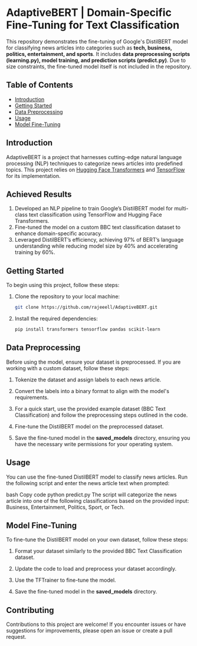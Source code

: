 # AdaptiveBERT |  Domain-Specific Fine-Tuning for Text Classification

This repository demonstrates the fine-tuning of Google's DistilBERT model for classifying news articles into categories such as **tech, business, politics, entertainment, and sports**. It includes **data preprocessing scripts (learning.py), model training, and prediction scripts (predict.py)**. Due to size constraints, the fine-tuned model itself is not included in the repository.


## Table of Contents

- [Introduction](#introduction)
- [Getting Started](#getting-started)
- [Data Preprocessing](#data-preprocessing)
- [Usage](#usage)
- [Model Fine-Tuning](#model-fine-tuning)

## Introduction

AdaptiveBERT is a project that harnesses cutting-edge natural language processing (NLP) techniques to categorize news articles into predefined topics. This project relies on [Hugging Face Transformers](https://huggingface.co/transformers/) and [TensorFlow](https://www.tensorflow.org/) for its implementation.

## Achieved Results

1. Developed an NLP pipeline to train Google’s DistilBERT model for multi-class text classification using TensorFlow and Hugging Face Transformers.  
2. Fine-tuned the model on a custom BBC text classification dataset to enhance domain-specific accuracy.  
3. Leveraged DistilBERT’s efficiency, achieving 97% of BERT’s language understanding while reducing model size by 40% and accelerating training by 60%.


## Getting Started

To begin using this project, follow these steps:

1. Clone the repository to your local machine:

   ```bash
   git clone https://github.com/rajeeell/AdaptiveBERT.git
2. Install the required dependencies:
      ```bash
      pip install transformers tensorflow pandas scikit-learn
      ```

## Data Preprocessing
Before using the model, ensure your dataset is preprocessed. If you are working with a custom dataset, follow these steps:  

1. Tokenize the dataset and assign labels to each news article.
     
2. Convert the labels into a binary format to align with the model's requirements.
   
3. For a quick start, use the provided example dataset (BBC Text Classification) and follow the preprocessing steps outlined in the code.
   
4. Fine-tune the DistilBERT model on the preprocessed dataset.
   
5. Save the fine-tuned model in the **saved_models** directory, ensuring you have the necessary write permissions for your operating system.

   
## Usage
You can use the fine-tuned DistilBERT model to classify news articles. Run the following script and enter the news article text when prompted:

bash
Copy code
python predict.py
The script will categorize the news article into one of the following classifications based on the provided input: Business, Entertainment, Politics, Sport, or Tech.

## Model Fine-Tuning
To fine-tune the DistilBERT model on your own dataset, follow these steps:  

1. Format your dataset similarly to the provided BBC Text Classification dataset.  

2. Update the code to load and preprocess your dataset accordingly.  

3. Use the TFTrainer to fine-tune the model.  

4. Save the fine-tuned model in the **saved_models** directory.

## Contributing
Contributions to this project are welcome! If you encounter issues or have suggestions for improvements, please open an issue or create a pull request.
